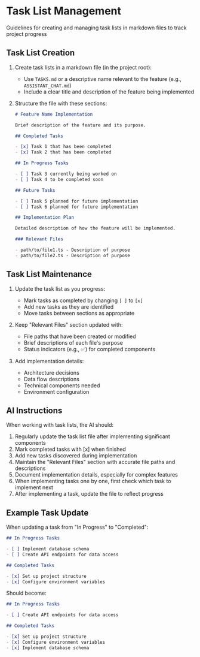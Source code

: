 # Task List Management

Guidelines for creating and managing task lists in markdown files to track project progress

## Task List Creation

1. Create task lists in a markdown file (in the project root):

   - Use `TASKS.md` or a descriptive name relevant to the feature (e.g., `ASSISTANT_CHAT.md`)
   - Include a clear title and description of the feature being implemented

2. Structure the file with these sections:

   ```markdown
   # Feature Name Implementation

   Brief description of the feature and its purpose.

   ## Completed Tasks

   - [x] Task 1 that has been completed
   - [x] Task 2 that has been completed

   ## In Progress Tasks

   - [ ] Task 3 currently being worked on
   - [ ] Task 4 to be completed soon

   ## Future Tasks

   - [ ] Task 5 planned for future implementation
   - [ ] Task 6 planned for future implementation

   ## Implementation Plan

   Detailed description of how the feature will be implemented.

   ### Relevant Files

   - path/to/file1.ts - Description of purpose
   - path/to/file2.ts - Description of purpose
   ```

## Task List Maintenance

1. Update the task list as you progress:

   - Mark tasks as completed by changing `[ ]` to `[x]`
   - Add new tasks as they are identified
   - Move tasks between sections as appropriate

2. Keep "Relevant Files" section updated with:

   - File paths that have been created or modified
   - Brief descriptions of each file's purpose
   - Status indicators (e.g., ✅) for completed components

3. Add implementation details:
   - Architecture decisions
   - Data flow descriptions
   - Technical components needed
   - Environment configuration

## AI Instructions

When working with task lists, the AI should:

1. Regularly update the task list file after implementing significant components
2. Mark completed tasks with [x] when finished
3. Add new tasks discovered during implementation
4. Maintain the "Relevant Files" section with accurate file paths and descriptions
5. Document implementation details, especially for complex features
6. When implementing tasks one by one, first check which task to implement next
7. After implementing a task, update the file to reflect progress

## Example Task Update

When updating a task from "In Progress" to "Completed":

```markdown
## In Progress Tasks

- [ ] Implement database schema
- [ ] Create API endpoints for data access

## Completed Tasks

- [x] Set up project structure
- [x] Configure environment variables
```

Should become:

```markdown
## In Progress Tasks

- [ ] Create API endpoints for data access

## Completed Tasks

- [x] Set up project structure
- [x] Configure environment variables
- [x] Implement database schema
```
